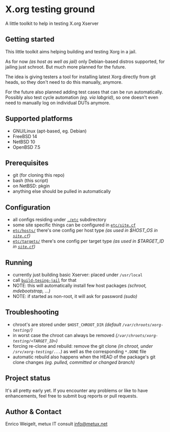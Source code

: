 # X.org testing ground

A little toolkit to help in testing X.org Xserver

## Getting started

This little toolkit aims helping building and testing Xorg in a jail.

As for now *(as host as well as jail)* only Debian-based distros supported,
for jailing just schroot. But much more planned for the future.

The idea is giving testers a tool for installing latest Xorg directly 
from git heads, so they don't need to do this manually, anymore.

For the future also planned adding test cases that can be run automatically.
Possibly also test cycle automation *(eg. via labgrid)*, so one doesn't even
need to manually log on individual DUTs anymore.

## Supported platforms

* GNU/Linux (apt-based, eg. Debian)
* FreeBSD 14
* NetBSD 10
* OpenBSD 7.5

## Prerequisites

* git (for cloning this repo)
* bash (this script)
* on NetBSD: pkgin
* anything else should be pulled in automatically

## Configuration

* all configs residing under [`./etc`](etc) subdirectory
* some site specific things can be configured in [`etc/site.cf`](etc/site.cf)
* [`etc/hosts/`](etc/hosts) there's one config per host type *(as used in $HOST_OS in [`site.cf`](etc/site.cf))*
* [`etc/targets/`](etc/targets) there's one config per target type *(as used in $TARGET_ID in [`site.cf`](etc/site.cf))*

## Running

* currently just building basic Xserver: placed under `/usr/local`
* call [`build-tesing-jail`](build-testing-jail) for that
* NOTE: this will automatically install few host packages *(schroot, mdebootstrap, ...)*
* NOTE: if started as non-root, it will ask for password *(sudo)*

## Troubleshooting

* chroot's are stored under `$HOST_CHROOT_DIR` *(default `/var/chroots/xorg-testing/`)*
* in worst case the chroot can always be removed *(`/var/chroots/xorg-testing/<TARGET_ID>`)*
* forcing re-clone and rebuild: remove the git clone *(in chroot, under `/srv/xorg-testing/...`)* as well as the corresponding `*.DONE` file
* automatic rebuild also happens when the HEAD of the package's git clone changes *(eg. pulled, committed or changed branch)*

## Project status

It's all pretty early yet. If you encounter any problems or like to have enhancements,
feel free to submit bug reports or pull requests.

## Author & Contact

Enrico Weigelt, metux IT consult <info@metux.net>
